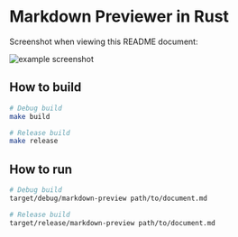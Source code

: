 Markdown Previewer in Rust
==========================

Screenshot when viewing this README document:

![example screenshot](https://github.com/rhysd/ss/blob/master/rust-webview-example/main.png?raw=true)

## How to build

```sh
# Debug build
make build

# Release build
make release
```

## How to run

```sh
# Debug build
target/debug/markdown-preview path/to/document.md

# Release build
target/release/markdown-preview path/to/document.md
```
